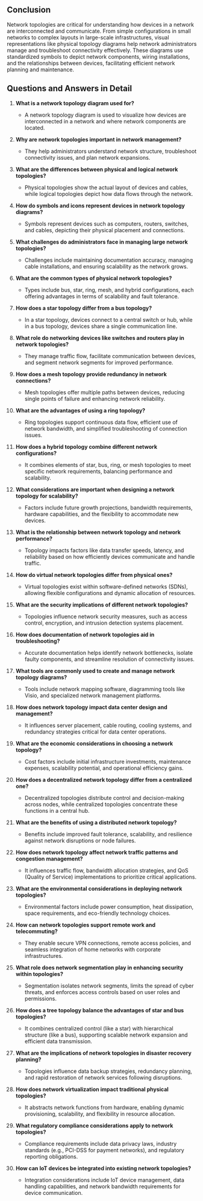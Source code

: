 ## Conclusion

Network topologies are critical for understanding how devices in a network are interconnected and communicate. From simple configurations in small networks to complex layouts in large-scale infrastructures, visual representations like physical topology diagrams help network administrators manage and troubleshoot connectivity effectively. These diagrams use standardized symbols to depict network components, wiring installations, and the relationships between devices, facilitating efficient network planning and maintenance.

## Questions and Answers in Detail

1. **What is a network topology diagram used for?**
   - A network topology diagram is used to visualize how devices are interconnected in a network and where network components are located.

2. **Why are network topologies important in network management?**
   - They help administrators understand network structure, troubleshoot connectivity issues, and plan network expansions.

3. **What are the differences between physical and logical network topologies?**
   - Physical topologies show the actual layout of devices and cables, while logical topologies depict how data flows through the network.

4. **How do symbols and icons represent devices in network topology diagrams?**
   - Symbols represent devices such as computers, routers, switches, and cables, depicting their physical placement and connections.

5. **What challenges do administrators face in managing large network topologies?**
   - Challenges include maintaining documentation accuracy, managing cable installations, and ensuring scalability as the network grows.

6. **What are the common types of physical network topologies?**
   - Types include bus, star, ring, mesh, and hybrid configurations, each offering advantages in terms of scalability and fault tolerance.

7. **How does a star topology differ from a bus topology?**
   - In a star topology, devices connect to a central switch or hub, while in a bus topology, devices share a single communication line.

8. **What role do networking devices like switches and routers play in network topologies?**
   - They manage traffic flow, facilitate communication between devices, and segment network segments for improved performance.

9. **How does a mesh topology provide redundancy in network connections?**
   - Mesh topologies offer multiple paths between devices, reducing single points of failure and enhancing network reliability.

10. **What are the advantages of using a ring topology?**
    - Ring topologies support continuous data flow, efficient use of network bandwidth, and simplified troubleshooting of connection issues.

11. **How does a hybrid topology combine different network configurations?**
    - It combines elements of star, bus, ring, or mesh topologies to meet specific network requirements, balancing performance and scalability.

12. **What considerations are important when designing a network topology for scalability?**
    - Factors include future growth projections, bandwidth requirements, hardware capabilities, and the flexibility to accommodate new devices.

13. **What is the relationship between network topology and network performance?**
    - Topology impacts factors like data transfer speeds, latency, and reliability based on how efficiently devices communicate and handle traffic.

14. **How do virtual network topologies differ from physical ones?**
    - Virtual topologies exist within software-defined networks (SDNs), allowing flexible configurations and dynamic allocation of resources.

15. **What are the security implications of different network topologies?**
    - Topologies influence network security measures, such as access control, encryption, and intrusion detection systems placement.

16. **How does documentation of network topologies aid in troubleshooting?**
    - Accurate documentation helps identify network bottlenecks, isolate faulty components, and streamline resolution of connectivity issues.

17. **What tools are commonly used to create and manage network topology diagrams?**
    - Tools include network mapping software, diagramming tools like Visio, and specialized network management platforms.

18. **How does network topology impact data center design and management?**
    - It influences server placement, cable routing, cooling systems, and redundancy strategies critical for data center operations.

19. **What are the economic considerations in choosing a network topology?**
    - Cost factors include initial infrastructure investments, maintenance expenses, scalability potential, and operational efficiency gains.

20. **How does a decentralized network topology differ from a centralized one?**
    - Decentralized topologies distribute control and decision-making across nodes, while centralized topologies concentrate these functions in a central hub.

21. **What are the benefits of using a distributed network topology?**
    - Benefits include improved fault tolerance, scalability, and resilience against network disruptions or node failures.

22. **How does network topology affect network traffic patterns and congestion management?**
    - It influences traffic flow, bandwidth allocation strategies, and QoS (Quality of Service) implementations to prioritize critical applications.

23. **What are the environmental considerations in deploying network topologies?**
    - Environmental factors include power consumption, heat dissipation, space requirements, and eco-friendly technology choices.

24. **How can network topologies support remote work and telecommuting?**
    - They enable secure VPN connections, remote access policies, and seamless integration of home networks with corporate infrastructures.

25. **What role does network segmentation play in enhancing security within topologies?**
    - Segmentation isolates network segments, limits the spread of cyber threats, and enforces access controls based on user roles and permissions.

26. **How does a tree topology balance the advantages of star and bus topologies?**
    - It combines centralized control (like a star) with hierarchical structure (like a bus), supporting scalable network expansion and efficient data transmission.

27. **What are the implications of network topologies in disaster recovery planning?**
    - Topologies influence data backup strategies, redundancy planning, and rapid restoration of network services following disruptions.

28. **How does network virtualization impact traditional physical topologies?**
    - It abstracts network functions from hardware, enabling dynamic provisioning, scalability, and flexibility in resource allocation.

29. **What regulatory compliance considerations apply to network topologies?**
    - Compliance requirements include data privacy laws, industry standards (e.g., PCI-DSS for payment networks), and regulatory reporting obligations.

30. **How can IoT devices be integrated into existing network topologies?**
    - Integration considerations include IoT device management, data handling capabilities, and network bandwidth requirements for device communication.
